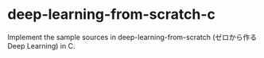 # deep-learning-from-scratch-c
Implement the sample sources in deep-learning-from-scratch (ゼロから作る Deep Learning) in C.
